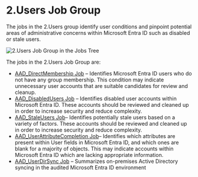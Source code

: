 # 2.Users Job Group

The jobs in the 2.Users group identify user conditions and pinpoint potential areas of
administrative concerns within Microsoft Entra ID such as disabled or stale users.

![2.Users Job Group in the Jobs Tree](/img/product_docs/accessanalyzer/12.0/admin/hostmanagement/jobstree.webp)

The jobs in the 2.Users Job Group are:

- [AAD_DirectMembership Job](/docs/accessanalyzer/12.0/solutions/entraid/users/aad_directmembership.md) – Identifies Microsoft Entra ID users who do
  not have any group membership. This condition may indicate unnecessary user accounts that are
  suitable candidates for review and cleanup.
- [AAD_DisabledUsers Job](/docs/accessanalyzer/12.0/solutions/entraid/users/aad_disabledusers.md) – Identifies disabled user accounts within Microsoft
  Entra ID. These accounts should be reviewed and cleaned up in order to increase security and
  reduce complexity.
- [AAD_StaleUsers Job](/docs/accessanalyzer/12.0/solutions/entraid/users/aad_staleusers.md)– Identifies potentially stale users based on a variety of
  factors. These accounts should be reviewed and cleaned up in order to increase security and reduce
  complexity.
- [AAD_UserAttributeCompletion Job](/docs/accessanalyzer/12.0/solutions/entraid/users/aad_userattributecompletion.md)– Identifies which attributes are
  present within User fields in Microsoft Entra ID, and which ones are blank for a majority of
  objects. This may indicate accounts within Microsoft Entra ID which are lacking appropriate
  information.
- [AAD_UserDirSync Job](/docs/accessanalyzer/12.0/solutions/entraid/users/aad_userdirsync.md) – Summarizes on-premises Active Directory syncing in the
  audited Microsoft Entra ID environment
